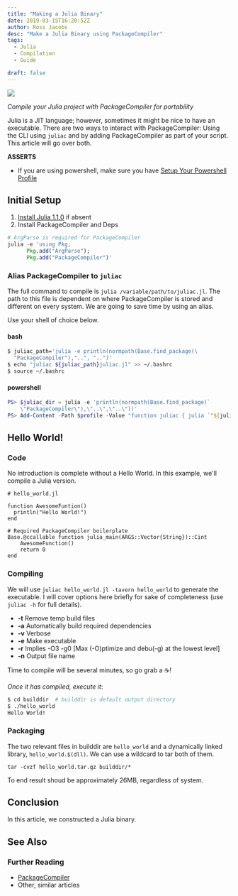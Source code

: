 ```yaml
---
title: "Making a Julia Binary"
date: 2019-03-15T16:20:52Z
author: Ross Jacobs
desc: "Make a Julia Binary using PackageCompiler"
tags:
  - Julia
  - Compilation
  - Guide

draft: false
---
```


![](/img/julia/julia_purple_exe.webp)

_Compile your Julia project with PackageCompiler for portability_

Julia is a JIT language; however, sometimes it might be nice to have an
executable. There are two ways to interact with PackageCompiler: Using the CLI
using `juliac` and by adding PackageCompiler as part of your script. This
article will go over both.

**ASSERTS**

- If you are using powershell, make sure you have
  [Setup Your Powershell Profile](/post/setup-a-powershell-profile/)

## Initial Setup

1. [Install Julia 1.1.0](https://julialang.org/downloads/) if absent
2. Install PackageCompiler and Deps

```julia
# ArgParse is required for PackageCompiler
julia -e 'using Pkg;
      Pkg.add("ArgParse");
      Pkg.add("PackageCompiler")'
```

### Alias PackageCompiler to `juliac`

The full command to compile is `julia /variable/path/to/juliac.jl`. The path to
this file is dependent on where PackageCompiler is stored and different on every
system. We are going to save time by using an alias.

Use your shell of choice below.

#### bash

```bash
$ juliac_path='julia -e println(normpath(Base.find_package(\
  "PackageCompiler"),"..", "..")'
$ echo "juliac ${juliac_path}juliac.jl" >> ~/.bashrc
$ source ~/.bashrc
```

#### powershell

```powershell
PS> $juliac_dir = julia -e 'println(normpath(Base.find_package(`
    \"PackageCompiler\"),\"..\",\"..\"))'
PS> Add-Content -Path $profile -Value "function juliac { julia `"${juliac_dir`" }"
```

## Hello World!

### Code

No introduction is complete without a Hello World. In this example, we'll
compile a Julia version.

```
# hello_world.jl

function AwesomeFuntion()
  println("Hello World!")
end

# Required PackageCompiler boilerplate
Base.@ccallable function julia_main(ARGS::Vector{String})::Cint
    AwesomeFunction()
    return 0
end
```

### Compiling

We will use `juliac hello_world.jl -tavern hello_world` to generate the
executable. I will cover options here briefly for sake of completeness (use
`juliac -h` for full details).

- **-t** Remove temp build files
- **-a** Automatically build required dependencies
- **-v** Verbose
- **-e** Make executable
- **-r** Implies -O3 -g0 [Max (-O)ptimize and debu(-g) at the lowest level]
- **-n** Output file name

Time to compile will be several minutes, so go grab a ☕!

_Once it has compiled, execute it_:

```bash
$ cd builddir  # builddir is default output directory
$ ./hello_world
Hello World!
```

### Packaging

The two relevant files in builddir are `hello_world` and a dynamically linked
library, `hello_world.$(dll)`. We can use a wildcard to tar both of them.

`tar -cvzf hello_world.tar.gz builddir/*`

To end result shoud be approximately 26MB, regardless of system.

## Conclusion

In this article, we constructed a Julia binary.

## See Also

### Further Reading

- [PackageCompiler](https://github.com/JuliaLang/PackageCompiler.jl)
- Other, similar articles
